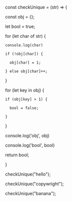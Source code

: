 const checkUnique = (str) => {

  const obj = {};
  
  let bool = true;

  for (let char of str) {
  
    console.log(char)
    
    if (!obj[char]) {
    
      obj[char] = 1;
      
    } else obj[char]++;
    
  }
  
  for (let key in obj) {
  
    if (obj[key] > 1) {
    
      bool = false;
      
    }
    
  }
  
  console.log('obj', obj)
  
  console.log('bool', bool)
  
  return bool;
  
}

checkUnique("hello");

checkUnique("copywright");

checkUnique("banana");
